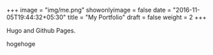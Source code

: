 +++
image = "img/me.png"
showonlyimage = false
date = "2016-11-05T19:44:32+05:30"
title = "My Portfolio"
draft = false
weight = 2
+++

Hugo and Github Pages.
<!--more-->

hogehoge